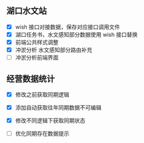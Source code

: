 
## 湖口水文站

- [x] wish 接口对接数据，保存对应接口调用文件
- [x] 湖口任务书，水文感知部分数据使用 wish 接口替换
- [x] 前端公共样式调整
- [x] 冲淤分析 水文感知部分路由补充
- [ ] 冲淤分析前端界面

## 经营数据统计

- [x] 修改之前获取同期逻辑
- [x] 添加自动获取往年同期数据不可编辑
- [x] 修改不同逻辑下获取同期状态
- [ ] 优化同期存在数据提示

